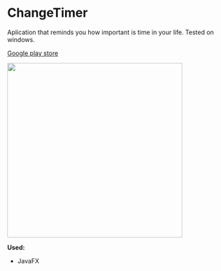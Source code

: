 # ChangeTimer

Aplication that reminds you how important is time in your life.
Tested on windows.


<a href="https://play.google.com/store/apps/details?id=rj.pl.memorypower">Google play store</a>

<img src="out/artifacts/changetimer.png" height="400px">


<b>Used:</b>
<ul>
  <li>JavaFX</li>
</ul>
